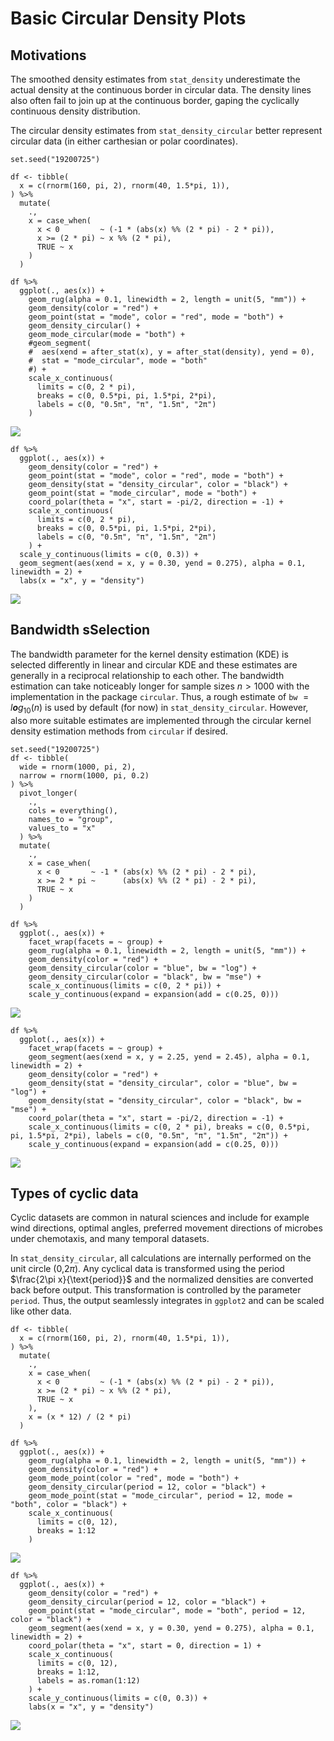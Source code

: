 # Basic Circular Density Plots

## Motivations

The smoothed density estimates from `stat_density` underestimate the
actual density at the continuous border in circular data. The density
lines also often fail to join up at the continuous border, gaping the
cyclically continuous density distribution.

The circular density estimates from `stat_density_circular` better
represent circular data (in either carthesian or polar coordinates).

    set.seed("19200725")

    df <- tibble(
      x = c(rnorm(160, pi, 2), rnorm(40, 1.5*pi, 1)),
    ) %>%
      mutate(
        .,
        x = case_when(
          x < 0         ~ (-1 * (abs(x) %% (2 * pi) - 2 * pi)),
          x >= (2 * pi) ~ x %% (2 * pi),
          TRUE ~ x
        )
      )

    df %>%
      ggplot(., aes(x)) +
        geom_rug(alpha = 0.1, linewidth = 2, length = unit(5, "mm")) +
        geom_density(color = "red") +
        geom_point(stat = "mode", color = "red", mode = "both") +
        geom_density_circular() +
        geom_mode_circular(mode = "both") +
        #geom_segment(
        #  aes(xend = after_stat(x), y = after_stat(density), yend = 0),
        #  stat = "mode_circular", mode = "both"
        #) +
        scale_x_continuous(
          limits = c(0, 2 * pi),
          breaks = c(0, 0.5*pi, pi, 1.5*pi, 2*pi),
          labels = c(0, "0.5π", "π", "1.5π", "2π")
        )

![](figures/better_density-1.png)

    df %>%
      ggplot(., aes(x)) +
        geom_density(color = "red") +
        geom_point(stat = "mode", color = "red", mode = "both") +
        geom_density(stat = "density_circular", color = "black") +
        geom_point(stat = "mode_circular", mode = "both") +
        coord_polar(theta = "x", start = -pi/2, direction = -1) +
        scale_x_continuous(
          limits = c(0, 2 * pi),
          breaks = c(0, 0.5*pi, pi, 1.5*pi, 2*pi),
          labels = c(0, "0.5π", "π", "1.5π", "2π")
        ) +
      scale_y_continuous(limits = c(0, 0.3)) +
      geom_segment(aes(xend = x, y = 0.30, yend = 0.275), alpha = 0.1, linewidth = 2) +
      labs(x = "x", y = "density")

![](figures/better_density-2.png)

## Bandwidth sSelection

The bandwidth parameter for the kernel density estimation (KDE) is
selected differently in linear and circular KDE and these estimates are
generally in a reciprocal relationship to each other. The bandwidth
estimation can take noticeably longer for sample sizes *n* &gt; 1000
with the implementation in the package `circular`. Thus, a rough
estimate of `bw`  = *l**o**g*<sub>10</sub>(*n*) is used by default (for
now) in `stat_density_circular`. However, also more suitable estimates
are implemented through the circular kernel density estimation methods
from `circular` if desired.

    set.seed("19200725")
    df <- tibble(
      wide = rnorm(1000, pi, 2),
      narrow = rnorm(1000, pi, 0.2)
    ) %>%
      pivot_longer(
        .,
        cols = everything(),
        names_to = "group",
        values_to = "x"
      ) %>%
      mutate(
        .,
        x = case_when(
          x < 0       ~ -1 * (abs(x) %% (2 * pi) - 2 * pi),
          x >= 2 * pi ~      (abs(x) %% (2 * pi) - 2 * pi),
          TRUE ~ x
        )
      )

    df %>%
      ggplot(., aes(x)) +
        facet_wrap(facets = ~ group) +
        geom_rug(alpha = 0.1, linewidth = 2, length = unit(5, "mm")) +
        geom_density(color = "red") +
        geom_density_circular(color = "blue", bw = "log") +
        geom_density_circular(color = "black", bw = "mse") +
        scale_x_continuous(limits = c(0, 2 * pi)) +
        scale_y_continuous(expand = expansion(add = c(0.25, 0)))

![](figures/bw_selection-1.png)

    df %>%
      ggplot(., aes(x)) +
        facet_wrap(facets = ~ group) +
        geom_segment(aes(xend = x, y = 2.25, yend = 2.45), alpha = 0.1, linewidth = 2) +
        geom_density(color = "red") +
        geom_density(stat = "density_circular", color = "blue", bw = "log") +
        geom_density(stat = "density_circular", color = "black", bw = "mse") +
        coord_polar(theta = "x", start = -pi/2, direction = -1) +
        scale_x_continuous(limits = c(0, 2 * pi), breaks = c(0, 0.5*pi, pi, 1.5*pi, 2*pi), labels = c(0, "0.5π", "π", "1.5π", "2π")) +
        scale_y_continuous(expand = expansion(add = c(0.25, 0)))

![](figures/bw_selection-2.png)

## Types of cyclic data

Cyclic datasets are common in natural sciences and include for example
wind directions, optimal angles, preferred movement directions of
microbes under chemotaxis, and many temporal datasets.

In `stat_density_circular`, all calculations are internally performed on
the unit circle (0,2*π*). Any cyclical data is transformed using the
period $\frac{2\pi x}{\text{period}}$ and the normalized densities are
converted back before output. This transformation is controlled by the
parameter `period`. Thus, the output seamlessly integrates in `ggplot2`
and can be scaled like other data.

    df <- tibble(
      x = c(rnorm(160, pi, 2), rnorm(40, 1.5*pi, 1)),
    ) %>%
      mutate(
        .,
        x = case_when(
          x < 0         ~ (-1 * (abs(x) %% (2 * pi) - 2 * pi)),
          x >= (2 * pi) ~ x %% (2 * pi),
          TRUE ~ x
        ),
        x = (x * 12) / (2 * pi)
      )

    df %>%
      ggplot(., aes(x)) +
        geom_rug(alpha = 0.1, linewidth = 2, length = unit(5, "mm")) +
        geom_density(color = "red") +
        geom_mode_point(color = "red", mode = "both") +
        geom_density_circular(period = 12, color = "black") +
        geom_mode_point(stat = "mode_circular", period = 12, mode = "both", color = "black") +
        scale_x_continuous(
          limits = c(0, 12),
          breaks = 1:12
        )

![](figures/period-1.png)

    df %>%
      ggplot(., aes(x)) +
        geom_density(color = "red") +
        geom_density_circular(period = 12, color = "black") +
        geom_point(stat = "mode_circular", mode = "both", period = 12, color = "black") +
        geom_segment(aes(xend = x, y = 0.30, yend = 0.275), alpha = 0.1, linewidth = 2) +
        coord_polar(theta = "x", start = 0, direction = 1) +
        scale_x_continuous(
          limits = c(0, 12),
          breaks = 1:12,
          labels = as.roman(1:12)
        ) +
        scale_y_continuous(limits = c(0, 0.3)) +
        labs(x = "x", y = "density")

![](figures/period-2.png)
